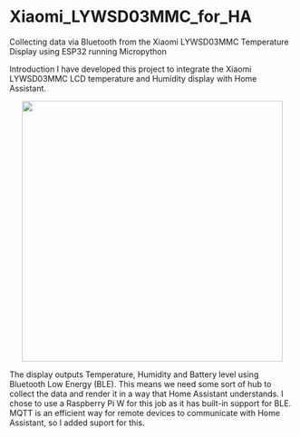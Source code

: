# Xiaomi_LYWSD03MMC_for_HA
Collecting data via Bluetooth from the Xiaomi LYWSD03MMC Temperature Display using ESP32 running Micropython

Introduction
I have developed this project to integrate the Xiaomi LYWSD03MMC LCD temperature and Humidity display with Home Assistant.


<p align="center">
  <img width="460" src="https://github.com/AnthonyKNorman/Xiaomi_BLE_Tempertaure_Display_for_HA/tree/master/resources/Xiaomi_LYWSD03MMC.png">
</p>

The display outputs Temperature, Humidity and Battery level using Bluetooth Low Energy (BLE). This means we need some sort of hub to collect the data and render it in a way that Home Assistant understands. I chose to use a Raspberry Pi W for this job as it has built-in support for BLE. MQTT is an efficient way for remote devices to communicate with Home Assistant, so I added suport for this.
